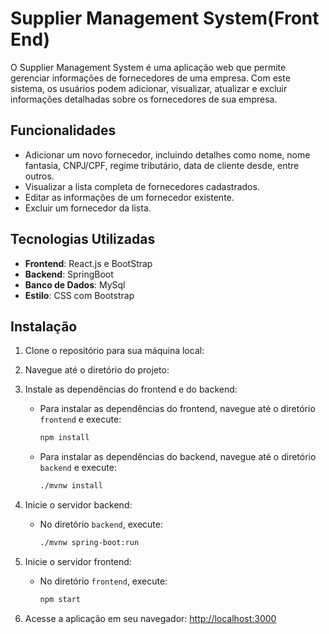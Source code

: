 # Supplier Management System(Front End)

O Supplier Management System é uma aplicação web que permite gerenciar informações de fornecedores de uma empresa. Com este sistema, os usuários podem adicionar, visualizar, atualizar e excluir informações detalhadas sobre os fornecedores de sua empresa.

## Funcionalidades

- Adicionar um novo fornecedor, incluindo detalhes como nome, nome fantasia, CNPJ/CPF, regime tributário, data de cliente desde, entre outros.
- Visualizar a lista completa de fornecedores cadastrados.
- Editar as informações de um fornecedor existente.
- Excluir um fornecedor da lista.

## Tecnologias Utilizadas

- **Frontend**: React.js e BootStrap
- **Backend**: SpringBoot
- **Banco de Dados**: MySql
- **Estilo**: CSS com Bootstrap

## Instalação

1. Clone o repositório para sua máquina local:
2. Navegue até o diretório do projeto:
3. Instale as dependências do frontend e do backend:
    - Para instalar as dependências do frontend, navegue até o diretório `frontend` e execute:
        ```bash
        npm install
        ```
    - Para instalar as dependências do backend, navegue até o diretório `backend` e execute:
        ```bash
        ./mvnw install
        ```

4. Inicie o servidor backend:
    - No diretório `backend`, execute:
        ```bash
        ./mvnw spring-boot:run
        ```

5. Inicie o servidor frontend:
    - No diretório `frontend`, execute:
        ```bash
        npm start
        ```

6. Acesse a aplicação em seu navegador: [http://localhost:3000](http://localhost:3000)
